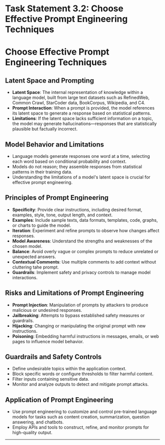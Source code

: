 # Task Statement 3.2: Choose Effective Prompt Engineering Techniques

# Choose Effective Prompt Engineering Techniques

## Latent Space and Prompting

- **Latent Space**: The internal representation of knowledge within a language model, built from large text datasets such as RefinedWeb, Common Crawl, StarCoder data, BookCorpus, Wikipedia, and C4.
- **Prompt Interaction**: When a prompt is provided, the model references its latent space to generate a response based on statistical patterns.
- **Limitations**: If the latent space lacks sufficient information on a topic, the model may generate hallucinations—responses that are statistically plausible but factually incorrect.

## Model Behavior and Limitations

- Language models generate responses one word at a time, selecting each word based on conditional probability and context.
- Models do not reason; they assemble responses from statistical patterns in their training data.
- Understanding the limitations of a model's latent space is crucial for effective prompt engineering.

## Principles of Prompt Engineering

- **Specificity**: Provide clear instructions, including desired format, examples, style, tone, output length, and context.
- **Examples**: Include sample texts, data formats, templates, code, graphs, or charts to guide the model.
- **Iteration**: Experiment and refine prompts to observe how changes affect responses.
- **Model Awareness**: Understand the strengths and weaknesses of the chosen model.
- **Balance**: Avoid overly vague or complex prompts to reduce unrelated or unexpected answers.
- **Contextual Comments**: Use multiple comments to add context without cluttering tahe prompt.
- **Guardrails**: Implement safety and privacy controls to manage model interactions.

## Risks and Limitations of Prompt Engineering

- **Prompt Injection**: Manipulation of prompts by attackers to produce malicious or undesired responses.
- **Jailbreaking**: Attempts to bypass established safety measures or guardrails.
- **Hijacking**: Changing or manipulating the original prompt with new instructions.
- **Poisoning**: Embedding harmful instructions in messages, emails, or web pages to influence model behavior.

## Guardrails and Safety Controls

- Define undesirable topics within the application context.
- Block specific words or configure thresholds to filter harmful content.
- Filter inputs containing sensitive data.
- Monitor and analyze outputs to detect and mitigate prompt attacks.

## Application of Prompt Engineering

- Use prompt engineering to customize and control pre-trained language models for tasks such as content creation, summarization, question answering, and chatbots.
- Employ APIs and tools to construct, refine, and monitor prompts for high-quality output.

---